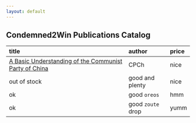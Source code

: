```yaml
---
layout: default
---
```


## Condemned2Win Publications Catalog

| title        | author          | price |
|:-------------|:------------------|:------|
| [A Basic Understanding of the Communist Party of China](https://www.lulu.com/)           | CPCh | nice  |
| out of stock | good and plenty   | nice  |
| ok           | good `oreos`      | hmm   |
| ok           | good `zoute` drop | yumm  |
